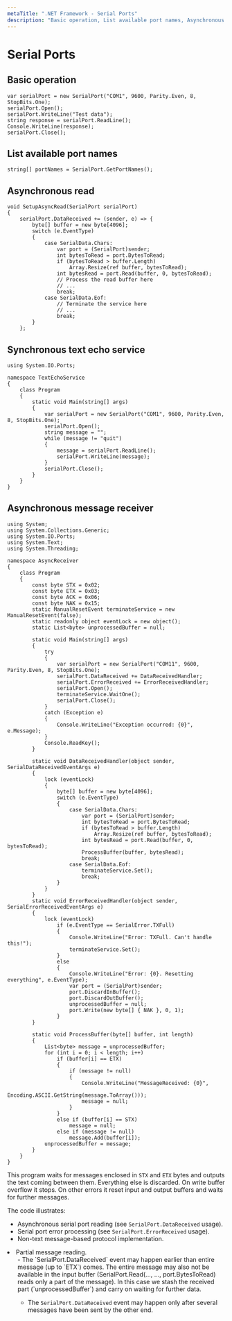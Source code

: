 ```yaml
---
metaTitle: ".NET Framework - Serial Ports"
description: "Basic operation, List available port names, Asynchronous read, Synchronous text echo service, Asynchronous message receiver"
---
```


# Serial Ports



## Basic operation


```dotnet
var serialPort = new SerialPort("COM1", 9600, Parity.Even, 8, StopBits.One);
serialPort.Open();
serialPort.WriteLine("Test data");
string response = serialPort.ReadLine();
Console.WriteLine(response);
serialPort.Close();

```



## List available port names


```dotnet
string[] portNames = SerialPort.GetPortNames();

```



## Asynchronous read


```dotnet
void SetupAsyncRead(SerialPort serialPort)
{
    serialPort.DataReceived += (sender, e) => {
        byte[] buffer = new byte[4096];
        switch (e.EventType)
        {
            case SerialData.Chars:
                var port = (SerialPort)sender;
                int bytesToRead = port.BytesToRead;
                if (bytesToRead > buffer.Length)
                    Array.Resize(ref buffer, bytesToRead);
                int bytesRead = port.Read(buffer, 0, bytesToRead);
                // Process the read buffer here
                // ...
                break;
            case SerialData.Eof:
                // Terminate the service here
                // ...
                break;
        }
    };

```



## Synchronous text echo service


```dotnet
using System.IO.Ports;

namespace TextEchoService
{
    class Program
    {
        static void Main(string[] args)
        {
            var serialPort = new SerialPort("COM1", 9600, Parity.Even, 8, StopBits.One);
            serialPort.Open();
            string message = "";
            while (message != "quit")
            {
                message = serialPort.ReadLine();
                serialPort.WriteLine(message);
            }
            serialPort.Close();
        }
    }
}

```



## Asynchronous message receiver


```dotnet
using System;
using System.Collections.Generic;
using System.IO.Ports;
using System.Text;
using System.Threading;

namespace AsyncReceiver
{
    class Program
    {
        const byte STX = 0x02;
        const byte ETX = 0x03;
        const byte ACK = 0x06;
        const byte NAK = 0x15;
        static ManualResetEvent terminateService = new ManualResetEvent(false);
        static readonly object eventLock = new object();
        static List<byte> unprocessedBuffer = null;

        static void Main(string[] args)
        {
            try
            {
                var serialPort = new SerialPort("COM11", 9600, Parity.Even, 8, StopBits.One);
                serialPort.DataReceived += DataReceivedHandler;
                serialPort.ErrorReceived += ErrorReceivedHandler;
                serialPort.Open();
                terminateService.WaitOne();
                serialPort.Close();
            }
            catch (Exception e)
            {
                Console.WriteLine("Exception occurred: {0}", e.Message);
            }
            Console.ReadKey();
        }

        static void DataReceivedHandler(object sender, SerialDataReceivedEventArgs e)
        {
            lock (eventLock)
            {
                byte[] buffer = new byte[4096];
                switch (e.EventType)
                {
                    case SerialData.Chars:
                        var port = (SerialPort)sender;
                        int bytesToRead = port.BytesToRead;
                        if (bytesToRead > buffer.Length)
                            Array.Resize(ref buffer, bytesToRead);
                        int bytesRead = port.Read(buffer, 0, bytesToRead);
                        ProcessBuffer(buffer, bytesRead);
                        break;
                    case SerialData.Eof:
                        terminateService.Set();
                        break;
                }
            }
        }
        static void ErrorReceivedHandler(object sender, SerialErrorReceivedEventArgs e)
        {
            lock (eventLock)
                if (e.EventType == SerialError.TXFull)
                {
                    Console.WriteLine("Error: TXFull. Can't handle this!");
                    terminateService.Set();
                }
                else
                {
                    Console.WriteLine("Error: {0}. Resetting everything", e.EventType);
                    var port = (SerialPort)sender;
                    port.DiscardInBuffer();
                    port.DiscardOutBuffer();
                    unprocessedBuffer = null;
                    port.Write(new byte[] { NAK }, 0, 1);
                }
        }

        static void ProcessBuffer(byte[] buffer, int length)
        {
            List<byte> message = unprocessedBuffer;
            for (int i = 0; i < length; i++)
                if (buffer[i] == ETX)
                {
                    if (message != null)
                    {
                        Console.WriteLine("MessageReceived: {0}", 
                            Encoding.ASCII.GetString(message.ToArray()));
                        message = null;
                    }
                }
                else if (buffer[i] == STX)
                    message = null;
                else if (message != null)
                    message.Add(buffer[i]);
            unprocessedBuffer = message;
        }
    }
}

```

This program waits for messages enclosed in `STX` and `ETX` bytes and outputs the text coming between them. Everything else is discarded. On write buffer overflow it stops. On other errors it reset input and output buffers and waits for further messages.

The code illustrates:

- Asynchronous serial port reading (see `SerialPort.DataReceived` usage).
- Serial port error processing (see `SerialPort.ErrorReceived` usage).
- Non-text message-based protocol implementation.
<li>Partial message reading.
<ul>
- The `SerialPort.DataReceived` event may happen earlier than entire message (up to `ETX`) comes. The entire message may also not be available in the input buffer (SerialPort.Read(..., ..., port.BytesToRead) reads only a part of the message). In this case we stash the received part (`unprocessedBuffer`) and carry on waiting for further data.

- The `SerialPort.DataReceived` event may happen only after several messages have been sent by the other end.

